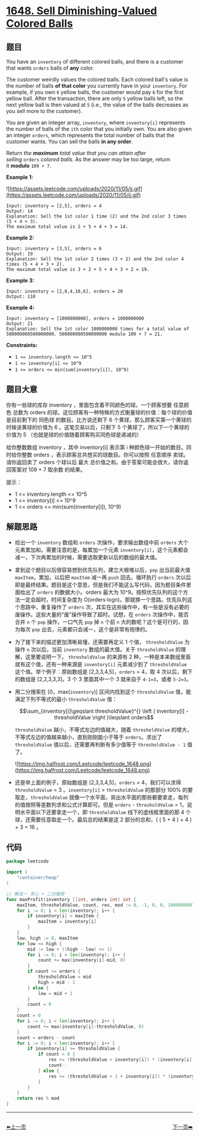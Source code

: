 # [1648. Sell Diminishing-Valued Colored Balls](https://leetcode.com/problems/sell-diminishing-valued-colored-balls/)


## 题目

You have an `inventory` of different colored balls, and there is a customer that wants `orders` balls of **any** color.

The customer weirdly values the colored balls. Each colored ball's value is the number of balls **of that color** you currently have in your `inventory`. For example, if you own `6` yellow balls, the customer would pay `6` for the first yellow ball. After the transaction, there are only `5` yellow balls left, so the next yellow ball is then valued at `5` (i.e., the value of the balls decreases as you sell more to the customer).

You are given an integer array, `inventory`, where `inventory[i]` represents the number of balls of the `ith` color that you initially own. You are also given an integer `orders`, which represents the total number of balls that the customer wants. You can sell the balls **in any order**.

Return *the **maximum** total value that you can attain after selling* `orders` *colored balls*. As the answer may be too large, return it **modulo** `109 + 7`.

**Example 1:**

![https://assets.leetcode.com/uploads/2020/11/05/jj.gif](https://assets.leetcode.com/uploads/2020/11/05/jj.gif)

```
Input: inventory = [2,5], orders = 4
Output: 14
Explanation: Sell the 1st color 1 time (2) and the 2nd color 3 times (5 + 4 + 3).
The maximum total value is 2 + 5 + 4 + 3 = 14.

```

**Example 2:**

```
Input: inventory = [3,5], orders = 6
Output: 19
Explanation: Sell the 1st color 2 times (3 + 2) and the 2nd color 4 times (5 + 4 + 3 + 2).
The maximum total value is 3 + 2 + 5 + 4 + 3 + 2 = 19.
```

**Example 3:**

```
Input: inventory = [2,8,4,10,6], orders = 20
Output: 110
```

**Example 4:**

```
Input: inventory = [1000000000], orders = 1000000000
Output: 21
Explanation: Sell the 1st color 1000000000 times for a total value of 500000000500000000. 500000000500000000 modulo 109 + 7 = 21.
```

**Constraints:**

- `1 <= inventory.length <= 10^5`
- `1 <= inventory[i] <= 10^9`
- `1 <= orders <= min(sum(inventory[i]), 10^9)`

## 题目大意

你有一些球的库存 inventory ，里面包含着不同颜色的球。一个顾客想要 任意颜色 总数为 orders 的球。这位顾客有一种特殊的方式衡量球的价值：每个球的价值是目前剩下的 同色球 的数目。比方说还剩下 6 个黄球，那么顾客买第一个黄球的时候该黄球的价值为 6 。这笔交易以后，只剩下 5 个黄球了，所以下一个黄球的价值为 5 （也就是球的价值随着顾客购买同色球是递减的）

给你整数数组 inventory ，其中 inventory[i] 表示第 i 种颜色球一开始的数目。同时给你整数 orders ，表示顾客总共想买的球数目。你可以按照 任意顺序 卖球。请你返回卖了 orders 个球以后 最大 总价值之和。由于答案可能会很大，请你返回答案对 109 + 7 取余数 的结果。

提示：

- 1 <= inventory.length <= 10^5
- 1 <= inventory[i] <= 10^9
- 1 <= orders <= min(sum(inventory[i]), 10^9)

## 解题思路

- 给出一个 `inventory` 数组和 `orders` 次操作，要求输出数组中前 `orders` 大个元素累加和。需要注意的是，每累加一个元素 `inventory[i]`，这个元素都会减一，下次再累加的时候，需要选取更新以后的数组的最大值。
- 拿到这个题目以后很容易想到优先队列，建立大根堆以后，`pop` 出当前最大值 `maxItem`，累加，以后把 `maxItem` 减一再 `push` 回去。循环执行 `orders` 次以后即是最终结果。题目是这个意思，但是我们不能这么写代码，因为题目条件里面给出了 `orders` 的数据大小。orders 最大为 10^9。按照优先队列的这个方法一定会超时，时间复杂度为 O(orders⋅logn)。那就换一个思路。优先队列这个思路中，重复操作了 `orders` 次，其实在这些操作中，有一些是没有必要的废操作。这些大量的“废”操作导致了超时。试想，在 `orders` 次操作中，能否合并 `n` 个 `pop` 操作，一口气先 `pop` 掉 `n` 个前 `n` 大的数呢？这个是可行的，因为每次 `pop` 出去，元素都只会减一，这个是非常有规律的。
- 为了接下来的描述更加清晰易懂，还需要再定义 1 个值， `thresholdValue` 为操作 `n` 次以后，当前  `inventory` 数组的最大值。关于 `thresholdValue` 的理解，这里要说明一下。 `thresholdValue` 的来源有 2 种，一种是本来数组里面就有这个值，还有一种来源是 `inventory[i]` 元素减少到了 `thresholdValue` 这个值。举个例子：原始数组是 [2,3,3,4,5]，`orders` = 4，取 4 次以后，剩下的数组是 [2,2,3,3,3]。3 个 3 里面其中一个 3 就来自于 `4-1=3`，或者 `5-2=3`。
- 用二分搜索在 [0，max(`inventory`)] 区间内找到这个 `thresholdValue` 值，能满足下列不等式的最小 `thresholdValue` 值：

    $$\sum_{inventory[i]\geqslant thresholdValue}^{} \left ( inventory[i] - thresholdValue \right )\leqslant orders$$

    `thresholdValue` 越小，不等式左边的值越大，随着 `thresholdValue` 的增大，不等式左边的值越来越小，直到刚刚能小于等于 `orders`。求出了 `thresholdValue` 值以后，还需要再判断有多少值等于 `thresholdValue - 1` 值了。

    ![https://img.halfrost.com/Leetcode/leetcode_1648.png](https://img.halfrost.com/Leetcode/leetcode_1648.png)

- 还是举上面的例子，原始数组是 [2,3,3,4,5]，`orders` = 4，我们可以求得 `thresholdValue` = 3 。`inventory[i]` > `thresholdValue` 的那部分 100% 的要取走，`thresholdValue` 就像一个水平面，突出水平面的那些都要拿走，每列的值按照等差数列求和公式计算即可。但是 `orders` - `thresholdValue` = 1，说明水平面以下还要拿走一个，即 `thresholdValue` 线下的虚线框里面的那 4 个球，还需要任意取走一个。最后总的结果是这 2 部分的总和，( ( 5 + 4 ) + 4 ) + 3 = 16 。

## 代码

```go
package leetcode

import (
	"container/heap"
)

// 解法一 贪心 + 二分搜索
func maxProfit(inventory []int, orders int) int {
	maxItem, thresholdValue, count, res, mod := 0, -1, 0, 0, 1000000007
	for i := 0; i < len(inventory); i++ {
		if inventory[i] > maxItem {
			maxItem = inventory[i]
		}
	}
	low, high := 0, maxItem
	for low <= high {
		mid := low + ((high - low) >> 1)
		for i := 0; i < len(inventory); i++ {
			count += max(inventory[i]-mid, 0)
		}
		if count <= orders {
			thresholdValue = mid
			high = mid - 1
		} else {
			low = mid + 1
		}
		count = 0
	}
	count = 0
	for i := 0; i < len(inventory); i++ {
		count += max(inventory[i]-thresholdValue, 0)
	}
	count = orders - count
	for i := 0; i < len(inventory); i++ {
		if inventory[i] >= thresholdValue {
			if count > 0 {
				res += (thresholdValue + inventory[i]) * (inventory[i] - thresholdValue + 1) / 2
				count--
			} else {
				res += (thresholdValue + 1 + inventory[i]) * (inventory[i] - thresholdValue) / 2
			}
		}
	}
	return res % mod
}
```

----------------------------------------------
<div style="display: flex;justify-content: space-between;align-items: center;">
<p><a href="https://books.halfrost.com/leetcode/ChapterFour/1647.Minimum-Deletions-to-Make-Character-Frequencies-Unique/">⬅️上一页</a></p>
<p><a href="https://books.halfrost.com/leetcode/ChapterFour/1649.Create-Sorted-Array-through-Instructions/">下一页➡️</a></p>
</div>